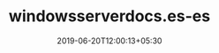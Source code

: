 ---
title: "windowsserverdocs.es-es"
date: 2019-06-20T12:00:13+05:30
type: "organisations"
org_name: "Microsoft Docs"
repo_desc: "Windows Server"
repo_link: https://github.com/MicrosoftDocs/windowsserverdocs.es-es
---